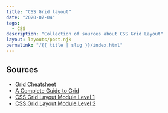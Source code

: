 ```yaml
---
title: "CSS Grid layout"
date: "2020-07-04"
tags:
  - CSS
description: "Collection of sources about CSS Grid Layout"
layout: layouts/post.njk
permalink: "/{{ title | slug }}/index.html"
---
```


## Sources

* [Grid Cheatsheet](https://yoksel.github.io/grid-cheatsheet/)
* [A Complete Guide to Grid](https://css-tricks.com/snippets/css/complete-guide-grid/)
* [CSS Grid Layout Module Level 1](https://www.w3.org/TR/css-grid-1)
* [CSS Grid Layout Module Level 2](https://www.w3.org/TR/css-grid-2/)
